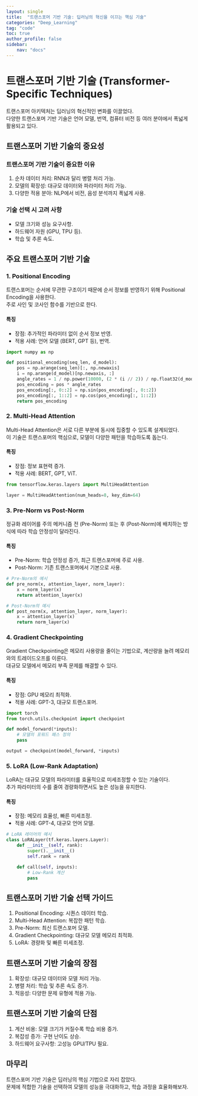 ```yaml
---
layout: single
title:  "트랜스포머 기반 기술: 딥러닝의 혁신을 이끄는 핵심 기술"
categories: "Deep_Learning"
tag: "code"
toc: true
author_profile: false
sidebar:
    nav: "docs"
---
```


# 트랜스포머 기반 기술 (Transformer-Specific Techniques)

트랜스포머 아키텍처는 딥러닝의 혁신적인 변화를 이끌었다.  
다양한 트랜스포머 기반 기술은 언어 모델, 번역, 컴퓨터 비전 등 여러 분야에서 폭넓게 활용되고 있다.  


## 트랜스포머 기반 기술의 중요성

### 트랜스포머 기반 기술이 중요한 이유  
1. 순차 데이터 처리: RNN과 달리 병렬 처리 가능.  
2. 모델의 확장성: 대규모 데이터와 파라미터 처리 가능.  
3. 다양한 적용 분야: NLP에서 비전, 음성 분석까지 폭넓게 사용.  

### 기술 선택 시 고려 사항
- 모델 크기와 성능 요구사항.  
- 하드웨어 자원 (GPU, TPU 등).  
- 학습 및 추론 속도.  


## 주요 트랜스포머 기반 기술

### 1. Positional Encoding

트랜스포머는 순서에 무관한 구조이기 때문에 순서 정보를 반영하기 위해 Positional Encoding을 사용한다.  
주로 사인 및 코사인 함수를 기반으로 한다.  

#### 특징
- 장점: 추가적인 파라미터 없이 순서 정보 반영.  
- 적용 사례: 언어 모델 (BERT, GPT 등), 번역.  

```python
import numpy as np

def positional_encoding(seq_len, d_model):
    pos = np.arange(seq_len)[:, np.newaxis]
    i = np.arange(d_model)[np.newaxis, :]
    angle_rates = 1 / np.power(10000, (2 * (i // 2)) / np.float32(d_model))
    pos_encoding = pos * angle_rates
    pos_encoding[:, 0::2] = np.sin(pos_encoding[:, 0::2])
    pos_encoding[:, 1::2] = np.cos(pos_encoding[:, 1::2])
    return pos_encoding
```


### 2. Multi-Head Attention

Multi-Head Attention은 서로 다른 부분에 동시에 집중할 수 있도록 설계되었다.  
이 기술은 트랜스포머의 핵심으로, 모델이 다양한 패턴을 학습하도록 돕는다.  

#### 특징
- 장점: 정보 표현력 증가.  
- 적용 사례: BERT, GPT, ViT.

```python
from tensorflow.keras.layers import MultiHeadAttention

layer = MultiHeadAttention(num_heads=8, key_dim=64)
```


### 3. Pre-Norm vs Post-Norm

정규화 레이어를 주의 메커니즘 전 (Pre-Norm) 또는 후 (Post-Norm)에 배치하는 방식에 따라 학습 안정성이 달라진다.

#### 특징
- Pre-Norm: 학습 안정성 증가, 최근 트랜스포머에 주로 사용.  
- Post-Norm: 기존 트랜스포머에서 기본으로 사용.  

```python
# Pre-Norm의 예시
def pre_norm(x, attention_layer, norm_layer):
    x = norm_layer(x)
    return attention_layer(x)

# Post-Norm의 예시
def post_norm(x, attention_layer, norm_layer):
    x = attention_layer(x)
    return norm_layer(x)
```  


### 4. Gradient Checkpointing

Gradient Checkpointing은 메모리 사용량을 줄이는 기법으로, 계산량을 늘려 메모리와의 트레이드오프를 이룬다.  
대규모 모델에서 메모리 부족 문제를 해결할 수 있다.  

#### 특징
- 장점: GPU 메모리 최적화.  
- 적용 사례: GPT-3, 대규모 트랜스포머.  

```python
import torch
from torch.utils.checkpoint import checkpoint

def model_forward(*inputs):
    # 모델의 포워드 패스 정의
    pass

output = checkpoint(model_forward, *inputs)
```


### 5. LoRA (Low-Rank Adaptation)

LoRA는 대규모 모델의 파라미터를 효율적으로 미세조정할 수 있는 기술이다.  
추가 파라미터의 수를 줄여 경량화하면서도 높은 성능을 유지한다.  

#### 특징
- 장점: 메모리 효율성, 빠른 미세조정.  
- 적용 사례: GPT-4, 대규모 언어 모델.  

```python
# LoRA 레이어의 예시
class LoRALayer(tf.keras.layers.Layer):
    def __init__(self, rank):
        super().__init__()
        self.rank = rank

    def call(self, inputs):
        # Low-Rank 계산
        pass
```


## 트랜스포머 기반 기술 선택 가이드

1. Positional Encoding: 시퀀스 데이터 학습.  
2. Multi-Head Attention: 복잡한 패턴 학습.  
3. Pre-Norm: 최신 트랜스포머 모델.  
4. Gradient Checkpointing: 대규모 모델 메모리 최적화.  
5. LoRA: 경량화 및 빠른 미세조정.  


## 트랜스포머 기반 기술의 장점

1. 확장성: 대규모 데이터와 모델 처리 가능.  
2. 병렬 처리: 학습 및 추론 속도 증가.  
3. 적응성: 다양한 문제 유형에 적용 가능.  


## 트랜스포머 기반 기술의 단점

1. 계산 비용: 모델 크기가 커질수록 학습 비용 증가.  
2. 복잡성 증가: 구현 난이도 상승.  
3. 하드웨어 요구사항: 고성능 GPU/TPU 필요.  


## 마무리

트랜스포머 기반 기술은 딥러닝의 핵심 기법으로 자리 잡았다.  
문제에 적합한 기술을 선택하여 모델의 성능을 극대화하고, 학습 과정을 효율화해보자.  